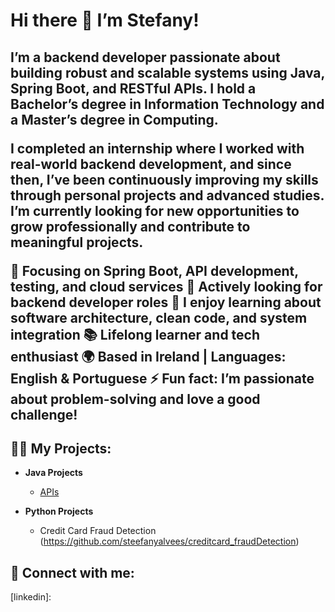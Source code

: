 <h1>

Hi there 👋 I’m Stefany! </h1>

<h2> 
I’m a backend developer passionate about building robust and scalable systems using Java, Spring Boot, and RESTful APIs. 
I hold a Bachelor’s degree in Information Technology and a Master’s degree in Computing.

I completed an internship where I worked with real-world backend development, and since then, 
I’ve been continuously improving my skills through personal projects and advanced studies. 
I’m currently looking for new opportunities to grow professionally and contribute to meaningful projects.

🌱 Focusing on Spring Boot, API development, testing, and cloud services
🚀 Actively looking for backend developer roles
💬 I enjoy learning about software architecture, clean code, and system integration
📚 Lifelong learner and tech enthusiast
🌍 Based in Ireland | Languages: English & Portuguese
⚡ Fun fact: I’m passionate about problem-solving and love a good challenge!


 

<h2>👨‍💻 My Projects:</h2>

- <b>Java Projects </b>
  - [APIs](https://github.com/steefanyalvees/productAPI)


- <b>Python Projects</b>
  - Credit Card Fraud Detection (https://github.com/steefanyalvees/creditcard_fraudDetection)

<h2> 🤳 Connect with me:</h2>




[linkedin]: 

<!--


- 🔭 I’m currently working on ...
- 🌱 I’m currently learning Java...
- 👯 I’m looking to collaborate on ...
- 🤔 I’m looking for help with ...
- 💬 Ask me about ...
- 📫 How to reach me: ...
- 😄 Pronouns: ...
- ⚡ Fun fact: ...
-->
